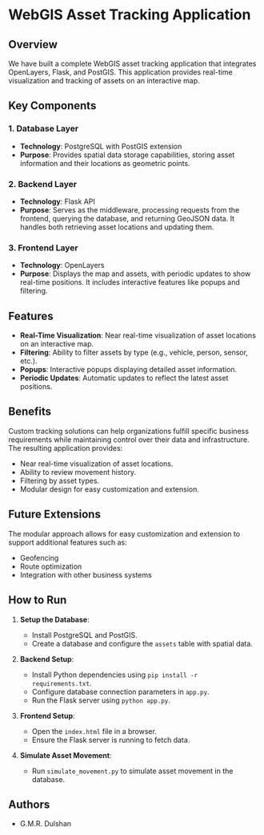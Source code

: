 # WebGIS Asset Tracking Application

## Overview
We have built a complete WebGIS asset tracking application that integrates OpenLayers, Flask, and PostGIS. This application provides real-time visualization and tracking of assets on an interactive map.

## Key Components

### 1. Database Layer
- **Technology**: PostgreSQL with PostGIS extension
- **Purpose**: Provides spatial data storage capabilities, storing asset information and their locations as geometric points.

### 2. Backend Layer
- **Technology**: Flask API
- **Purpose**: Serves as the middleware, processing requests from the frontend, querying the database, and returning GeoJSON data. It handles both retrieving asset locations and updating them.

### 3. Frontend Layer
- **Technology**: OpenLayers
- **Purpose**: Displays the map and assets, with periodic updates to show real-time positions. It includes interactive features like popups and filtering.

## Features
- **Real-Time Visualization**: Near real-time visualization of asset locations on an interactive map.
- **Filtering**: Ability to filter assets by type (e.g., vehicle, person, sensor, etc.).
- **Popups**: Interactive popups displaying detailed asset information.
- **Periodic Updates**: Automatic updates to reflect the latest asset positions.

## Benefits
Custom tracking solutions can help organizations fulfill specific business requirements while maintaining control over their data and infrastructure. The resulting application provides:
- Near real-time visualization of asset locations.
- Ability to review movement history.
- Filtering by asset types.
- Modular design for easy customization and extension.

## Future Extensions
The modular approach allows for easy customization and extension to support additional features such as:
- Geofencing
- Route optimization
- Integration with other business systems

## How to Run
1. **Setup the Database**:
   - Install PostgreSQL and PostGIS.
   - Create a database and configure the `assets` table with spatial data.

2. **Backend Setup**:
   - Install Python dependencies using `pip install -r requirements.txt`.
   - Configure database connection parameters in `app.py`.
   - Run the Flask server using `python app.py`.

3. **Frontend Setup**:
   - Open the `index.html` file in a browser.
   - Ensure the Flask server is running to fetch data.

4. **Simulate Asset Movement**:
   - Run `simulate_movement.py` to simulate asset movement in the database.

## Authors
- G.M.R. Dulshan